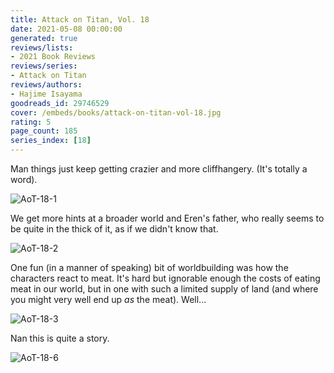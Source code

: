 ```yaml
---
title: Attack on Titan, Vol. 18
date: 2021-05-08 00:00:00
generated: true
reviews/lists:
- 2021 Book Reviews
reviews/series:
- Attack on Titan
reviews/authors:
- Hajime Isayama
goodreads_id: 29746529
cover: /embeds/books/attack-on-titan-vol-18.jpg
rating: 5
page_count: 185
series_index: [18]
---
```

Man things just keep getting crazier and more cliffhangery. (It's totally a word).  

![AoT-18-1](/embeds/books/attachments/aot-18-1.png)  

<!--more-->

We get more hints at a broader world and Eren's father, who really seems to be quite in the thick of it, as if we didn't know that.  

![AoT-18-2](/embeds/books/attachments/aot-18-2.png)  

One fun (in a manner of speaking) bit of worldbuilding was how the characters react to meat. It's hard but ignorable enough the costs of eating meat in our world, but in one with such a limited supply of land (and where you might very well end up *as* the meat). Well...  

![AoT-18-3](/embeds/books/attachments/aot-18-3.png)  

Nan this is quite a story.  

![AoT-18-6](/embeds/books/attachments/aot-18-6.png)